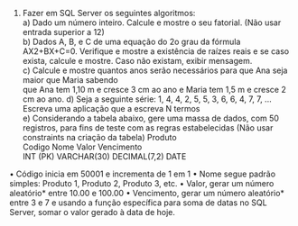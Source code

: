 1) Fazer em SQL Server os seguintes algoritmos:  <br>
a) Dado um número inteiro. Calcule e mostre o seu fatorial. (Não usar entrada superior a 12) <br>
b) Dados A, B, e C de uma equação do 2o grau da fórmula AX2+BX+C=0. Verifique e mostre a
existência de raízes reais e se caso exista, calcule e mostre. Caso não existam, exibir mensagem.  <br>
c) Calcule e mostre quantos anos serão necessários para que Ana seja maior que Maria sabendo  <br>
que Ana tem 1,10 m e cresce 3 cm ao ano e Maria tem 1,5 m e cresce 2 cm ao ano.
d) Seja a seguinte série: 1, 4, 4, 2, 5, 5, 3, 6, 6, 4, 7, 7, ... 
Escreva uma aplicação que a escreva N termos  <br>
e) Considerando a tabela abaixo, gere uma massa de dados, com 50 registros, para fins de teste
com as regras estabelecidas (Não usar constraints na criação da tabela)
Produto <br>
Codigo Nome Valor Vencimento <br>
INT (PK) VARCHAR(30) DECIMAL(7,2) DATE <br>

• Código inicia em 50001 e incrementa de 1 em 1
• Nome segue padrão simples: Produto 1, Produto 2, Produto 3, etc.
• Valor, gerar um número aleatório* entre 10.00 e 100.00
• Vencimento, gerar um número aleatório* entre 3 e 7 e usando a função específica para soma de datas no SQL Server, somar o valor gerado à data de hoje.
